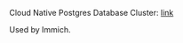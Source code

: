 Cloud Native Postgres Database Cluster: [link](https://github.com/cloudnative-pg/charts)

Used by Immich.
